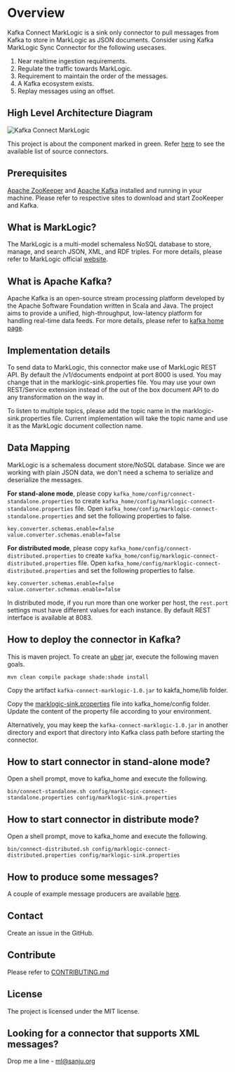 # Overview

Kafka Connect MarkLogic is a sink only connector to pull messages from Kafka to store in MarkLogic as JSON documents. Consider using Kafka MarkLogic Sync Connector for the following usecases.

1. Near realtime ingestion requirements.
2. Regulate the traffic towards MarkLogic.
3. Requirement to maintain the order of the messages. 
4. A Kafka ecosystem exists.
5. Replay messages using an offset.

## High Level Architecture Diagram

![Kafka Connect MarkLogic](KafkaConnectMarkLogic.png)

This project is about the component marked in green. Refer [here](http://confluent.io/product/connectors) to see the available list of source connectors.

## Prerequisites

[Apache ZooKeeper](https://zookeeper.apache.org) and [Apache Kafka](https://kafka.apache.org) installed and running in your machine. Please refer to respective sites to download and start ZooKeeper and Kafka. 

## What is MarkLogic?
The MarkLogic is a multi-model schemaless NoSQL database to store, manage, and search JSON, XML, and RDF triples. For more details, please refer to MarkLogic official [website](marklogic.com).

## What is Apache Kafka?
Apache Kafka is an open-source stream processing platform developed by the Apache Software Foundation written in Scala and Java. The project aims to provide a unified, high-throughput, low-latency platform for handling real-time data feeds. For more details, please refer to [kafka home page](https://kafka.apache.org/).

## Implementation details 

To send data to MarkLogic, this connector make use of MarkLogic REST API. By default the /v1/documents endpoint at port 8000 is used. You may change that in the marklogic-sink.properties file. You may use your own REST/Service extension instead of the out of the box document API to do any transformation on the way in.

To listen to multiple topics, please add the topic name in the marklogic-sink.properties file. Current implementation will take the topic name and use it as the MarkLogic document collection name.

## Data Mapping

MarkLogic is a schemaless document store/NoSQL database. Since we are working with plain JSON data, we don't need a schema to serialize and deserialize the messages. 

**For stand-alone mode**, please copy ```kafka_home/config/connect-standalone.properties``` to create ```kafka_home/config/marklogic-connect-standalone.properties``` file. Open ```kafka_home/config/marklogic-connect-standalone.properties``` and set the following properties to false.

```
key.converter.schemas.enable=false
value.converter.schemas.enable=false
```

**For distributed mode**, please copy ```kafka_home/config/connect-distributed.properties``` to create ```kafka_home/config/marklogic-connect-distributed.properties``` file. Open ```kafka_home/config/marklogic-connect-distributed.properties``` and set the following properties to false.

```
key.converter.schemas.enable=false
value.converter.schemas.enable=false
```

In distributed mode, if you run more than one worker per host, the ```rest.port``` settings must have different values for each instance. By default REST interface is available at 8083.

## How to deploy the connector in Kafka?

This is maven project. To create an [uber](https://maven.apache.org/plugins/maven-shade-plugin/index.html) jar, execute the following maven goals.

```mvn clean compile package shade:shade install```

Copy the artifact ```kafka-connect-marklogic-1.0.jar``` to kakfa_home/lib folder.

Copy the [marklogic-sink.properties](https://github.com/sanjuthomas/kafka-connect-marklogic/blob/master/config/marklogic-sink.properties) file into kafka_home/config folder. Update the content of the property file according to your environment.

Alternatively, you may keep the ```kafka-connect-marklogic-1.0.jar``` in another directory and export that directory into Kafka class path before starting the connector.

## How to start connector in stand-alone mode?

Open a shell prompt, move to kafka_home and execute the following.

```
bin/connect-standalone.sh config/marklogic-connect-standalone.properties config/marklogic-sink.properties
```

## How to start connector in distribute mode?

Open a shell prompt, move to kafka_home and execute the following.

```
bin/connect-distributed.sh config/marklogic-connect-distributed.properties config/marklogic-sink.properties
```

## How to produce some messages?

A couple of example message producers are available [here](https://github.com/sanjuthomas/marklogic-kafka-sample-client).

## Contact

Create an issue in the GitHub.

## Contribute

Please refer to [CONTRIBUTING.md](https://github.com/sanjuthomas/kafka-connect-marklogic/blob/master/CONTRIBUTING.md)

## License
The project is licensed under the MIT license.

## Looking for a connector that supports XML messages?

Drop me a line - ml@sanju.org



